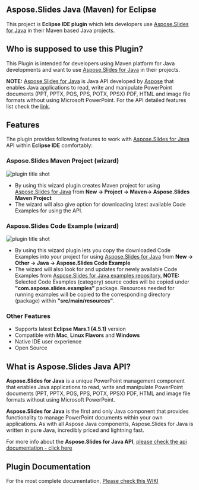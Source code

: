 ﻿## Aspose.Slides Java (Maven) for Eclipse

This project is **Eclipse IDE plugin** which lets developers use [Aspose.Slides for Java](https://products.aspose.com/slides/java) in their Maven based Java projects. 

## Who is supposed to use this **Plugin?**

This Plugin is intended for developers using Maven platform for Java developments and want to use [Aspose.Slides for Java](https://products.aspose.com/slides/java) in their projects.

**NOTE:** [Aspose.Slides for Java](https://products.aspose.com/slides/java) is Java API developed by [Aspose](http://aspose.com) that enables Java applications to read, write and manipulate PowerPoint documents (PPT, PPTX, POS, PPS, POTX, PPSX) PDF, HTML and image file formats without using Microsoft PowerPoint. For the API detailed features list check the [link](https://products.aspose.com/slides/java).

## **Features**

The plugin provides following features to work with [Aspose.Slides for Java](https://products.aspose.com/slides/java) API within **Eclipse IDE** comfortably:

### Aspose.Slides Maven Project (wizard)
![plugin title shot](http://i.imgur.com/ZybtnEL.png)
*   By using this wizard plugin creates Maven project for using [Aspose.Slides for Java](https://products.aspose.com/slides/java) from **New -> Project -> Maven-> Aspose.Slides Maven Project**
*   The wizard will also give option for downloading latest available Code Examples for using the API.

### Aspose.Slides Code Example (wizard)
![plugin title shot](http://i.imgur.com/K1LvEO4.png)
*   By using this wizard plugin lets you copy the downloaded Code Examples into your project for using [Aspose.Slides for Java](https://products.aspose.com/slides/java) from **New -> Other -> Java -> Aspose.Slides Code Example**
*   The wizard will also look for and updates for newly available Code Examples from [Aspose.Slides for Java examples repository.](https://github.com/asposeslides/Aspose_Slides_Java/tree/master/Examples)
     **NOTE:** Selected Code Examples (category) source codes will be copied under **"com.aspose.slides.examples"** package. Resources needed for running examples will be copied to the corresponding directory (package) within **"src/main/resources"**.	    

### Other Features

*   Supports latest **Eclipse Mars.1 (4.5.1)** version
*   Compatible with **Mac**, **Linux Flavors** and **Windows**
*   Native IDE user experience
*   Open Source

## What is Aspose.Slides Java API?

**Aspose.Slides for Java** is a unique PowerPoint management component that enables Java applications to read, write and manipulate PowerPoint documents (PPT, PPTX, POS, PPS, POTX, PPSX) PDF, HTML and image file formats without using Microsoft PowerPoint.

**Aspose.Slides for Java** is the first and only Java component that provides functionality to manage PowerPoint documents within your own applications. As with all Aspose Java components, Aspose.Slides for Java is written in pure Java, incredibly priced and lightning fast.

For more info about the **Aspose.Slides for Java API**, [please check the api documentation - click here](https://apireference.aspose.com/java/slides)

## Plugin Documentation

For the most complete documentation,  [Please check this WIKI](https://docs.aspose.com/display/slidesjava/Aspose.Slides+Java+(Maven)+for+Eclipse)

